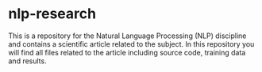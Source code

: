 # nlp-research
This is a repository for the Natural Language Processing (NLP) discipline and contains a scientific article related to the subject. In this repository you will find all files related to the article including source code, training data and results.
